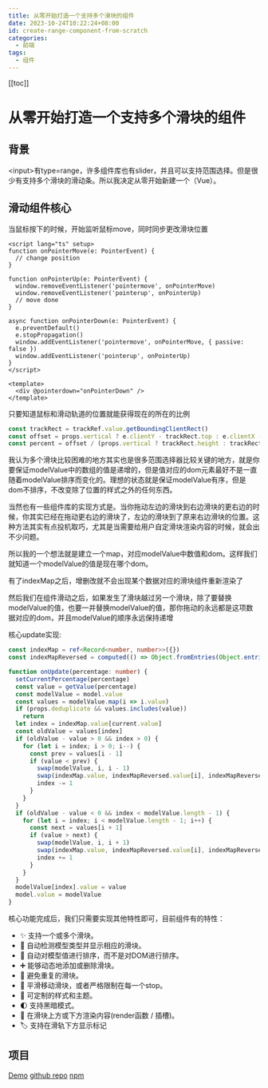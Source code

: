 ```yaml
---
title: 从零开始打造一个支持多个滑块的组件
date: 2023-10-24T10:22:24+08:00
id: create-range-component-from-scratch
categories:
  - 前端
tags:
  - 组件
---
```


[[toc]]

# 从零开始打造一个支持多个滑块的组件

## 背景

\<input>有type=range，许多组件库也有slider，并且可以支持范围选择。但是很少有支持多个滑块的滑动条。所以我决定从零开始新建一个（Vue）。

## 滑动组件核心

当鼠标按下的时候，开始监听鼠标move，同时同步更改滑块位置

```vue
<script lang="ts" setup>
function onPointerMove(e: PointerEvent) {
  // change position
}

function onPointerUp(e: PointerEvent) {
  window.removeEventListener('pointermove', onPointerMove)
  window.removeEventListener('pointerup', onPointerUp)
  // move done
}

async function onPointerDown(e: PointerEvent) {
  e.preventDefault()
  e.stopPropagation()
  window.addEventListener('pointermove', onPointerMove, { passive: false })
  window.addEventListener('pointerup', onPointerUp)
}
</script>

<template>
  <div @pointerdown="onPointerDown" />
</template>
```

只要知道鼠标和滑动轨道的位置就能获得现在的所在的比例

```ts
const trackRect = trackRef.value.getBoundingClientRect()
const offset = props.vertical ? e.clientY - trackRect.top : e.clientX - trackRect.left
const percent = offset / (props.vertical ? trackRect.height : trackRect.width) * 100
```

我认为多个滑块比较困难的地方其实也是很多范围选择器比较关键的地方，就是你要保证modelValue中的数组的值是递增的，但是值对应的dom元素最好不是一直随着modelValue排序而变化的。理想的状态就是保证modelValue有序，但是dom不排序，不改变除了位置的样式之外的任何东西。

当然也有一些组件库的实现方式是。当你拖动左边的滑块到右边滑块的更右边的时候，你其实已经在拖动更右边的滑块了，左边的滑块到了原来右边滑块的位置。这种方法其实有点投机取巧，尤其是当需要给用户自定滑块渲染内容的时候，就会出不少问题。

所以我的一个想法就是建立一个map，对应modelValue中数值和dom。这样我们就知道一个modelValue的值是现在哪个dom。

有了indexMap之后，增删改就不会出现某个数据对应的滑块组件重新渲染了

然后我们在组件滑动之后，如果发生了滑块越过另一个滑块，除了要替换modelValue的值，也要一并替换modelValue的值，那你拖动的永远都是这项数据对应的dom，并且modelValue的顺序永远保持递增

核心update实现:

```ts
const indexMap = ref<Record<number, number>>({})
const indexMapReversed = computed(() => Object.fromEntries(Object.entries(indexMap.value).map(([k, v]) => [v, Number.parseInt(k)])))

function onUpdate(percentage: number) {
  setCurrentPercentage(percentage)
  const value = getValue(percentage)
  const modelValue = model.value
  const values = modelValue.map(i => i.value)
  if (props.deduplicate && values.includes(value))
    return
  let index = indexMap.value[current.value]
  const oldValue = values[index]
  if (oldValue - value > 0 && index > 0) {
    for (let i = index; i > 0; i--) {
      const prev = values[i - 1]
      if (value < prev) {
        swap(modelValue, i, i - 1)
        swap(indexMap.value, indexMapReversed.value[i], indexMapReversed.value[i - 1])
        index -= 1
      }
    }
  }
  if (oldValue - value < 0 && index < modelValue.length - 1) {
    for (let i = index; i < modelValue.length - 1; i++) {
      const next = values[i + 1]
      if (value > next) {
        swap(modelValue, i, i + 1)
        swap(indexMap.value, indexMapReversed.value[i], indexMapReversed.value[i + 1])
        index += 1
      }
    }
  }
  modelValue[index].value = value
  model.value = modelValue
}
```

核心功能完成后，我们只需要实现其他特性即可，目前组件有的特性：

- ✨ 支持一个或多个滑块。
- 🔄 自动检测模型类型并显示相应的滑块。
- 🔀 自动对模型值进行排序，而不是对DOM进行排序。
- ➕ 能够动态地添加或删除滑块。
- 🚫 避免重复的滑块。
- 🍡 平滑移动滑块，或者严格限制在每一个stop。
- 🎨 可定制的样式和主题。
- 🌓 支持黑暗模式。
- 📍 在滑块上方或下方渲染内容(render函数 / 插槽)。
- 🏷 支持在滑轨下方显示标记

## 项目

[Demo](https://range.wiidede.space/)
[github repo](https://github.com/wiidede/vue-range-multi)
[npm](https://www.npmjs.com/package/vue-range-multi)
